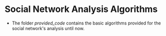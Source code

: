 # Social Network Analysis Algorithms
<ul>
    <li>The folder <i>provided_code</i> contains the basic algorithms provided for the social network's analysis until now.</li>
</ul>
